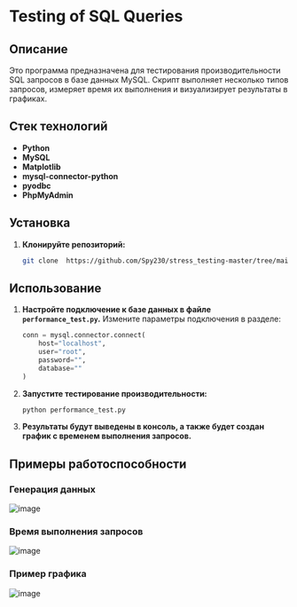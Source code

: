 #  Testing of SQL Queries

## Описание
Это программа предназначена для тестирования производительности   SQL запросов в базе данных MySQL. Скрипт выполняет несколько типов запросов, измеряет время их выполнения и визуализирует результаты в графиках.

## Стек технологий
- **Python**
- **MySQL**
- **Matplotlib**
- **mysql-connector-python**
- **pyodbc**
- **PhpMyAdmin**
## Установка

1. **Клонируйте репозиторий:**
    ```bash
    git clone  https://github.com/Spy230/stress_testing-master/tree/main
    ```

 
## Использование

1. **Настройте подключение к базе данных в файле `performance_test.py`.**
    Измените параметры подключения в разделе:
    ```python
    conn = mysql.connector.connect(
        host="localhost",
        user="root",
        password="",
        database=""
    )
    ```

2. **Запустите тестирование производительности:**
    ```bash
    python performance_test.py
    ```

3. **Результаты будут выведены в консоль, а также будет создан график с временем выполнения запросов.**

## Примеры работоспособности
### Генерация данных 
![image](https://github.com/user-attachments/assets/2ac7eebc-48c7-4ada-86fa-6dc514eed2fa)

### Время выполнения запросов
![image](https://github.com/user-attachments/assets/7da52486-876b-479c-80fe-4c8d311ea50f)

### Пример графика
![image](https://github.com/user-attachments/assets/7c2b8cc8-4435-4bcc-890f-f4cb1b82909d)
